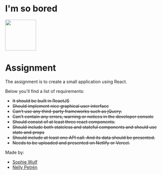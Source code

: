 # I'm so bored

<img src="https://media.giphy.com/media/dT7LBdAZP1Rh6/giphy.gif" width=100>

# Assignment
The assignment is to create a small application using React. 

Below you'll find a list of requirements:

- <s>It should be built in ReactJS</s>
- <s>Should implement nice graphical user interface </s>
- <s>Can't use any third-party frameworks such as jQuery.</s>
- <s>Can't contain any errors, warning or notices in the developer console </s>
- <s>Should consist of at least three react components.</s>
- <s>Should include both stateless and stateful components and should use state and props </s>
- <s>Should include at least one API call. And its data should be presented.</s>
- <s>Needs to be uploaded and presented on Netlify or Vercel. </s>

Made by:
- [Sophie Wulf](https://github.com/sowulff)
- [Nelly Petrén](https://github.com/NellySP)
